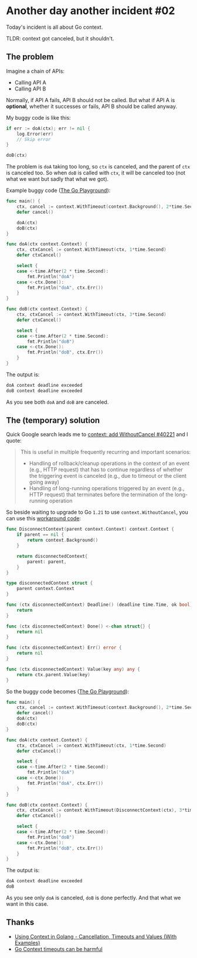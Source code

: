 # Another day another incident #02

Today's incident is all about Go context.

TLDR: context got canceled, but it shouldn't.

## The problem

Imagine a chain of APIs:

- Calling API A
- Calling API B

Normally, if API A fails, API B should not be called.
But what if API A is **optional**, whether it successes or fails, API B should be called anyway.

My buggy code is like this:

```go
if err := doA(ctx); err != nil {
    log.Error(err)
    // Skip error
}

doB(ctx)
```

The problem is `doA` taking too long, so `ctx` is canceled, and the parent of `ctx` is canceled too.
So when `doB` is called with `ctx`, it will be canceled too (not what we want but sadly that what we got).

Example buggy code ([The Go Playground](https://go.dev/play/p/p4S27Su16VH)):

```go
func main() {
	ctx, cancel := context.WithTimeout(context.Background(), 2*time.Second)
	defer cancel()

	doA(ctx)
	doB(ctx)
}

func doA(ctx context.Context) {
	ctx, ctxCancel := context.WithTimeout(ctx, 1*time.Second)
	defer ctxCancel()

	select {
	case <-time.After(2 * time.Second):
		fmt.Println("doA")
	case <-ctx.Done():
		fmt.Println("doA", ctx.Err())
	}
}

func doB(ctx context.Context) {
	ctx, ctxCancel := context.WithTimeout(ctx, 3*time.Second)
	defer ctxCancel()

	select {
	case <-time.After(2 * time.Second):
		fmt.Println("doB")
	case <-ctx.Done():
		fmt.Println("doB", ctx.Err())
	}
}
```

The output is:

```txt
doA context deadline exceeded
doB context deadline exceeded
```

As you see both `doA` and `doB` are canceled.

## The (temporary) solution

Quick Google search leads me to [context: add WithoutCancel #40221](https://github.com/golang/go/issues/40221) and I quote:

> This is useful in multiple frequently recurring and important scenarios:
>
> - Handling of rollback/cleanup operations in the context of an event (e.g., HTTP request) that has to continue regardless of whether the triggering event is canceled (e.g., due to timeout or the client going away)
> - Handling of long-running operations triggered by an event (e.g., HTTP request) that terminates before the termination of the long-running operation

So beside waiting to upgrade to Go `1.21` to use `context.WithoutCancel`, you can use this [workaround code](https://pkg.go.dev/context@master#WithoutCancel):

```go
func DisconnectContext(parent context.Context) context.Context {
	if parent == nil {
		return context.Background()
	}

	return disconnectedContext{
		parent: parent,
	}
}

type disconnectedContext struct {
	parent context.Context
}

func (ctx disconnectedContext) Deadline() (deadline time.Time, ok bool) {
	return
}

func (ctx disconnectedContext) Done() <-chan struct{} {
	return nil
}

func (ctx disconnectedContext) Err() error {
	return nil
}

func (ctx disconnectedContext) Value(key any) any {
	return ctx.parent.Value(key)
}
```

So the buggy code becomes ([The Go Playground](https://go.dev/play/p/oIU-WxEJ_F3)):

```go
func main() {
	ctx, cancel := context.WithTimeout(context.Background(), 2*time.Second)
	defer cancel()
	doA(ctx)
	doB(ctx)
}

func doA(ctx context.Context) {
	ctx, ctxCancel := context.WithTimeout(ctx, 1*time.Second)
	defer ctxCancel()

	select {
	case <-time.After(2 * time.Second):
		fmt.Println("doA")
	case <-ctx.Done():
		fmt.Println("doA", ctx.Err())
	}
}

func doB(ctx context.Context) {
	ctx, ctxCancel := context.WithTimeout(DisconnectContext(ctx), 3*time.Second)
	defer ctxCancel()

	select {
	case <-time.After(2 * time.Second):
		fmt.Println("doB")
	case <-ctx.Done():
		fmt.Println("doB", ctx.Err())
	}
}
```

The output is:

```txt
doA context deadline exceeded
doB
```

As you see only `doA` is canceled, `doB` is done perfectly.
And that what we want in this case.

## Thanks

- [Using Context in Golang - Cancellation, Timeouts and Values (With Examples)](https://www.sohamkamani.com/golang/context-cancellation-and-values/)
- [Go Context timeouts can be harmful](https://uptrace.dev/blog/golang-context-timeout.html)
